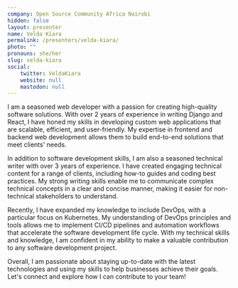 ```yaml
---
company: Open Source Community Africa Nairobi
hidden: false
layout: presenter
name: Velda Kiara
permalink: /presenters/velda-kiara/
photo: ""
pronouns: she/her
slug: velda-kiara
social:
    twitter: VeldaKiara
    website: null
    mastodon: null
---
```


I am a seasoned web developer with a passion for creating high-quality software solutions. With over 2 years of experience in writing Django and React, I have honed my skills in developing custom web applications that are scalable, efficient, and user-friendly. My expertise in frontend and backend web development allows them to build end-to-end solutions that meet clients' needs.

In addition to software development skills, I am also a seasoned technical writer with over 3 years of experience. I have created engaging technical content for a range of clients, including how-to guides and coding best practices. My strong writing skills enable me to communicate complex technical concepts in a clear and concise manner, making it easier for non-technical stakeholders to understand.

Recently, I have expanded my knowledge to include DevOps, with a particular focus on Kubernetes. My understanding of DevOps principles and tools allows me to implement CI/CD pipelines and automation workflows that accelerate the software development life cycle. With my technical skills and knowledge, I am confident in my ability to make a valuable contribution to any software development project.

Overall, I am passionate about staying up-to-date with the latest technologies and using my skills to help businesses achieve their goals. Let's connect and explore how I can contribute to your team!
